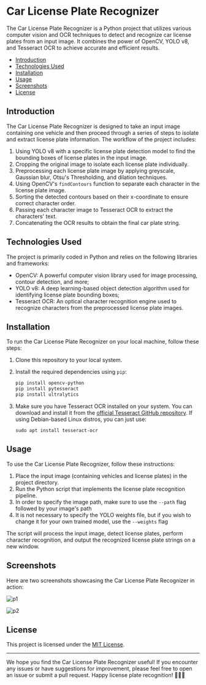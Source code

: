 # Car License Plate Recognizer


The Car License Plate Recognizer is a Python project that utilizes various computer vision and OCR techniques to detect and recognize car license plates from an input image. It combines the power of OpenCV, YOLO v8, and Tesseract OCR to achieve accurate and efficient results.

- [Introduction](#introduction)
- [Technologies Used](#technologies-used)
- [Installation](#installation)
- [Usage](#usage)
- [Screenshots](#screenshots)
- [License](#license)

## Introduction

The Car License Plate Recognizer is designed to take an input image containing one vehicle and then proceed through a series of steps to isolate and extract license plate information. The workflow of the project includes:

1. Using YOLO v8 with a specific license plate detection model to find the bounding boxes of license plates in the input image.
2. Cropping the original image to isolate each license plate individually.
3. Preprocessing each license plate image by applying greyscale, Gaussian blur, Otsu's Thresholding, and dilation techniques.
4. Using OpenCV's `findContours` function to separate each character in the license plate image.
5. Sorting the detected contours based on their x-coordinate to ensure correct character order.
6. Passing each character image to Tesseract OCR to extract the characters' text.
7. Concatenating the OCR results to obtain the final car plate string.

## Technologies Used

The project is primarily coded in Python and relies on the following libraries and frameworks:

- OpenCV: A powerful computer vision library used for image processing, contour detection, and more;
- YOLO v8: A deep learning-based object detection algorithm used for identifying license plate bounding boxes;
- Tesseract OCR: An optical character recognition engine used to recognize characters from the preprocessed license plate images.

## Installation

To run the Car License Plate Recognizer on your local machine, follow these steps:

1. Clone this repository to your local system.
2. Install the required dependencies using `pip`:

   ```bash
   pip install opencv-python
   pip install pytesseract
   pip install ultralytics
   ```

3. Make sure you have Tesseract OCR installed on your system. You can download and install it from the [official Tesseract GitHub repository](https://github.com/tesseract-ocr/tesseract).
   If using Debian-based Linux distros, you can just use:
   ```
   sudo apt install tesseract-ocr
   ```

## Usage

To use the Car License Plate Recognizer, follow these instructions:

1. Place the input image (containing vehicles and license plates) in the project directory.
2. Run the Python script that implements the license plate recognition pipeline.
3. In order to specify the image path, make sure to use the ``` --path ``` flag followed by your image's path
4. It is not necessary to specify the YOLO weights file, but if you wish to change it for your own trained model, use the ``` --weights ``` flag

The script will process the input image, detect license plates, perform character recognition, and output the recognized license plate strings on a new window.

## Screenshots

Here are two screenshots showcasing the Car License Plate Recognizer in action:

![p1](https://github.com/cebms/license-plate-recognition/assets/59201335/501bec0b-a4d2-4124-9385-dd07fed96016)

![p2](https://github.com/cebms/license-plate-recognition/assets/59201335/5d8da774-c46f-427d-8256-c158e8c9adde)



## License

This project is licensed under the [MIT License](LICENSE).

---

We hope you find the Car License Plate Recognizer useful! If you encounter any issues or have suggestions for improvement, please feel free to open an issue or submit a pull request. Happy license plate recognition! 🚗🕵️‍♂️
